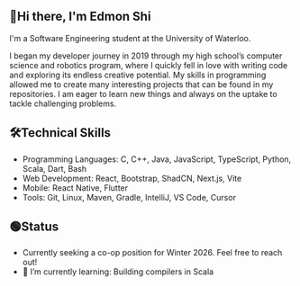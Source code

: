 ## 👋Hi there, I'm Edmon Shi 
I'm a Software Engineering student at the University of Waterloo. 

I began my developer journey in 2019 through my high school’s computer science and robotics program, where I quickly fell in love with writing code and exploring its endless creative potential.
My skills in programming allowed me to create many interesting projects that can be found in my repositories. I am eager to learn new things and always on the uptake to tackle challenging problems.

## 🛠️Technical Skills
- Programming Languages: C, C++, Java, JavaScript, TypeScript, Python, Scala, Dart, Bash
- Web Development: React, Bootstrap, ShadCN, Next.js, Vite
- Mobile: React Native, Flutter
- Tools: Git, Linux, Maven, Gradle, IntelliJ, VS Code, Cursor

## 🟢Status
- Currently seeking a co-op position for Winter 2026. Feel free to reach out!
- 🌱 I’m currently learning: Building compilers in Scala
<!--
**edmonshi/edmonshi** is a ✨ _special_ ✨ repository because its `README.md` (this file) appears on your GitHub profile.

Here are some ideas to get you started:

- 🔭 I’m currently working on ...

- 👯 I’m looking to collaborate on ...
- 🤔 I’m looking for help with ...
- 💬 Ask me about ...
- 📫 How to reach me: ...
- 😄 Pronouns: ...
- ⚡ Fun fact: ...
-->
